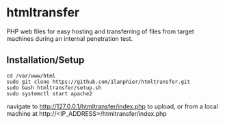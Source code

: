 # htmltransfer
PHP web files for easy hosting and transferring of files from target machines during an internal penetration test.

## Installation/Setup
    cd /var/www/html
    sudo git clone https://github.com/1lanphier/htmltransfer.git
    sudo bash htmltransfer/setup.sh
    sudo systemctl start apache2

navigate to http://127.0.0.1/htmltransfer/index.php to upload, or from a local machine at http://<IP_ADDRESS>/htmltransfer/index.php

    
